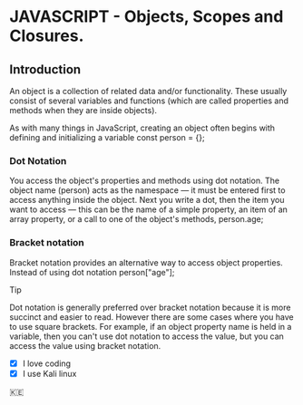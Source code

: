 # JAVASCRIPT - Objects, Scopes and Closures.

## Introduction
An object is a collection of related data and/or functionality. These usually consist of several variables and functions
(which are called properties and methods when they are inside objects).

As with many things in JavaScript, creating an object often begins with defining and initializing a variable
	const person = {};

### Dot Notation
You access the object's properties and methods using dot notation. The object name (person) acts as the 
namespace — it must be entered first to access anything inside the object. 
Next you write a dot, then the item you want to access — this can be the name of a simple property, 
an item of an array property, or a call to one of the object's methods,
	person.age;

### Bracket notation
Bracket notation provides an alternative way to access object properties. Instead of using dot notation
	person["age"];

> [!TIP]
> Dot notation is generally preferred over bracket notation because it is more succinct and easier to read. 
> However there are some cases where you have to use square brackets. For example, if an object property 
> name is held in a variable, then you can't use dot notation to access the value, but you can access the value using bracket notation.

- [x] I love coding
- [x] I use Kali linux

:kenya:
